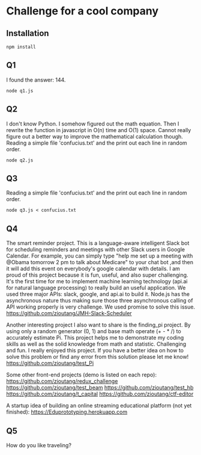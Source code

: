 
# Challenge for a cool company

## Installation

```
npm install
```
## Q1
I found the answer: 144.
```
node q1.js
```
## Q2
I don't know Python. I somehow figured out the math equation. Then I rewrite the function in javascript in O(n) time and O(1) space. Cannot really figure out a better way to improve the mathematical calculation though.
Reading a simple file 'confucius.txt' and the print out each line in random order.
```
node q2.js
```
## Q3
Reading a simple file 'confucius.txt' and the print out each line in random order.
```
node q3.js < confucius.txt
```
## Q4
The smart reminder project. This is a language-aware intelligent Slack bot for scheduling reminders and meetings with other Slack users in Google Calendar. For example, you can simply type "help me set up a meeting with @Obama tomorrow 2 pm to talk about Medicare" to your chat bot ,and then it will add this event on everybody's google calendar with details. I am proud of this project because it is fun, useful, and also super challenging. It's the first time for me to implement machine learning technology (api.ai for natural language processing) to really build an useful application. We used three major APIs: slack, google, and api.ai to build it. Node.js has the asynchronous nature thus making sure those three asynchronous calling of API working properly is very challenge. We used promise to solve this issue.
https://github.com/zioutang/JMH-Slack-Scheduler

Another interesting project I also want to share is the finding_pi project. By using only a random generator (0, 1) and base math operate (+ - * /) to accurately estimate Pi.  This project helps me to demonstrate my coding skills as well as the solid knowledge from math and statistic. Challenging and fun. I really enjoyed this project. If you have a better idea on how to solve this problem or find any error from this solution please let me know!
https://github.com/zioutang/test_Pi

Some other front-end projects (demo is listed on each repo):
https://github.com/zioutang/redux_challenge
https://github.com/zioutang/test_beam
https://github.com/zioutang/test_hb
https://github.com/zioutang/t_capital
https://github.com/zioutang/ctf-editor

A startup idea of building an online streaming educational platform (not yet finished):
https://Eduprototyping.herokuapp.com
## Q5
How do you like traveling?
